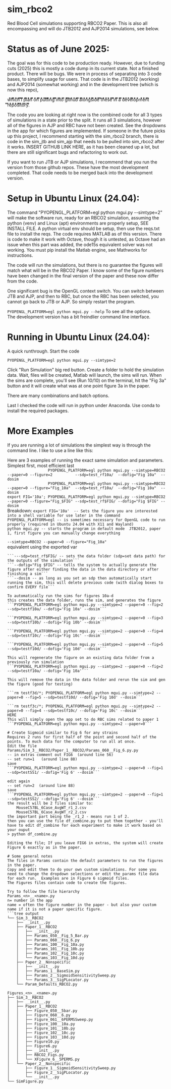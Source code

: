 # sim_rbco2
Red Blood Cell simulations supporting RBCO2 Paper.
This is also all encompassing and will do JTB2012 and AJP2014 simulations, see below.

# Status as of June 2025:
The goal was for this code to be production ready.  However, due to funding cuts (2025) this is mostly a code dump in its current state.  Not a finished product.  There will be bugs.  We were in process of separating into 3 code bases, to simplify usage for users.  That code is in the JTB2012 (working) and AJP2014 (somewhat working) and in the development tree (which is now this repo),

wͦͦͦͦhͦͦͦiͦͦͦcͦͦͦhͦͦͦ ͦͦͦIͦͦͦ ͦͦͦpͦͦͦlͦͦͦaͦͦͦnͦͦͦ ͦͦͦoͦͦͦnͦͦͦ ͦͦͦpͦͦͦuͦͦͦtͦͦͦtͦͦͦiͦͦͦnͦͦͦgͦͦͦ ͦͦͦiͦͦͦnͦͦͦtͦͦͦoͦͦͦ ͦͦͦgͦͦͦiͦͦͦtͦͦͦhͦͦͦuͦͦͦbͦͦͦ ͦͦͦaͦͦͦlͦͦͦoͦͦͦnͦͦͦgͦͦͦsͦͦͦiͦͦͦdͦͦͦeͦͦͦ ͦͦͦtͦͦͦhͦͦͦeͦͦͦsͦͦͦeͦͦͦ ͦͦͦiͦͦͦnͦͦͦ ͦͦͦaͦͦͦ ͦͦͦdͦͦͦeͦͦͦvͦͦͦeͦͦͦlͦͦͦoͦͦͦpͦͦͦmͦͦͦeͦͦͦnͦͦͦtͦͦͦ ͦͦͦrͦͦͦeͦͦͦpͦͦͦoͦͦͦsͦͦͦiͦͦͦtͦͦͦoͦͦͦrͦͦͦyͦͦͦ.ͦͦͦ

The code you are looking at right now is the combined code for all 3 types of simulations in a state prior to the split.  It runs all 3 simulations, however all of the figures in AJP and RBC have not been created.  See the dropdowns in the app for which figures are implemented.  If someone in the future picks up this project, I recommend starting with the sim_rbco2 branch, there is code in the sim_jtb and sim_ajp that needs to be pulled into sim_rbco2 after it works. INSERT GITHUB LINK HERE, as it has been cleaned up a lot, but there are still significant bugs and refactoring to work out.

If you want to run JTB or AJP simulations, I recommend that you run the version from those github repos. These have the most development completed.  That code needs to be merged back into the development version.

# Setup in Ubuntu Linux (24.04):
The command "PYOPENGL_PLATFORM=egl python mgui.py --simtype=2" will make the software run, ready for an RBCO2 simulation, assuming the python (venv) and Linux (apt) environments are properly setup, SEE INSTALL FILE.  A python virtual env should be setup, then use the reqs.txt file to install the reqs.  The code requires MATLAB as of this version.  There is code to make it work with Octave, though it is untested, as Octave had an issue when this part was added, the ode15s equivalent solver was not working.  You must pip install the Matlab engine, see Mathworks for instructions.

The code will run the simulations, but there is no guarantee the figures will match what will be in the RBCO2 Paper.  I know some of the figure numbers have been changed in the final version of the paper and these now differ from the code.

One significant bug is the OpenGL context switch.  You can switch between JTB and AJP, and then to RBC, but once the RBC has been selected, you cannot go back to JTB or AJP.  So simply restart the program.


```PYOPENGL_PLATFORM=egl python mgui.py --help```
To see all the options.  
The development version has a bit freindlier command line interface.

# Running in Ubuntu Linux (24.04):
A quick runthrough.
Start the code

```PYOPENGL_PLATFORM=egl python mgui.py --simtype=2```

Click "Run Simulation" big red button.
Create a folder to hold the simulation data.
Wait, files will be created, Matlab will launch, the sims will run.
When the sims are complete, you'll see (Run 10/10) on the terminal, hit the "Fig 3a" button and it will create what was at one point figure 3a in the paper.

There are many combinations and batch options.

Last I checked the code will run in python under Anaconda.  Use conda to install the required packages.

# More Examples
If you are running a lot of simulations the simplest way is through the command line.  I like to use a line like this:

Here are 3 examples of running the exact same simulation and parameters. Simplest first, most efficient last  
```                  PYOPENGL_PLATFORM=egl python mgui.py --simtype=RBCO2 --paper=0 --figure=2          --sdp=test_rf10a/  --dofig="Fig 10a"  --dosim```  
```                  PYOPENGL_PLATFORM=egl python mgui.py --simtype=RBCO2 --paper=0 --figure="Fig_10a"  --sdp=test_rf10a/  --dofig="Fig 10a"  --dosim```  
```export FIG='10a'; PYOPENGL_PLATFORM=egl python mgui.py --simtype=RBCO2 --paper=0 --figure="Fig_$FIG" --sdp=test_rf$FIG/ --dofig="Fig $FIG" --dosim```  
Breakdown:
```export FIG='10a'  -- Sets the figure you are interested into a shell variable for use later in the command```  
```PYOPENGL_PLATFORM=egl -- is sometimes necessary for OpenGL code to run properly (required in Ubuntu 24.04 with X11 and Wayland)```  
```python mgui.py -- starts the program in default mode  JTB2012, paper 1, first figure you can manually change everything```  

```--simtype=RBCO2 --paper=0 --figure="Fig_10a"```  
equivalent using the exported var   
```--simtype=RBCO2 --paper=0 --figure="Fig_$FIG" --sets the simulation type, paper and the figure<br/>
```---sdp=test_rf$FIG/ -- sets the data folder (sdp=set data path) for the outputs of the simulation```  
```--dofig="Fig $FIG" -- tells the system to actually generate the figure after either finding the data in the data directory or after finishing a sim```  
```--dosim -- as long as you set an sdp then automatically start running the sim, this will delete previous code (with dialog boxes to confirm EVERY file```  

To automatically run the sims for figures 10a-d
this creates the data folder, runs the sim, and generates the figure
```PYOPENGL_PLATFORM=egl python mgui.py --simtype=2 --paper=0 --fig=2 --sdp=testf10a/ --dofig='Fig 10a' --dosim```

```PYOPENGL_PLATFORM=egl python mgui.py --simtype=2 --paper=0 --fig=3 --sdp=testf10b/ --dofig='Fig 10b' --dosim```

```PYOPENGL_PLATFORM=egl python mgui.py --simtype=2 --paper=0 --fig=4 --sdp=testf10c/ --dofig='Fig 10c' --dosim```

```PYOPENGL_PLATFORM=egl python mgui.py --simtype=2 --paper=0 --fig=5 --sdp=testf10d/ --dofig='Fig 10d' --dosim```

This will regenerate the figure on an existing data folder from a previously run simulation
```PYOPENGL_PLATFORM=egl python mgui.py --simtype=2 --paper=0 --fig=2 --sdp=testf10a/ --dofig='Fig 10a'```

This will remove the data in the data folder and rerun the sim and gen the figure (good for testing)

```rm testf3d/*; PYOPENGL_PLATFORM=egl python mgui.py --simtype=2 --paper=0 --fig=5 --sdp=testf10d/ --dofig='Fig 10d' --dosim```

```rm testf3c/*; PYOPENGL_PLATFORM=egl python mgui.py --simtype=2 --paper=0 --fig=4 --sdp=testf10c/ --dofig='Fig 10c' --dosim```
HERE
This will simply open the app set to do RBC sims related to paper 1
```PYOPENGL_PLATFORM=egl python mgui.py --simtype=2 --paper=0```

# Create Sigmoid similar to Fig 6 for any strains
Requires 2 runs for first half of the point and second half of the points. To much data for the computer to run all at once.
Edit the file Params/Sim_3__RBCO2/Paper_1__RBCO2/Params_060__Fig_6.py.py  
-- in extras comment out FIG6  (around line 56)
-- set run=1   (around line 88)
save  
```PYOPENGL_PLATFORM=egl python mgui.py --simtype=2 --paper=0 --fig=1 --sdp=testSS1/ --dofig='Fig 6' --dosim```

edit again  
-- set run=2  (around line 88)
save  
```PYOPENGL_PLATFORM=egl python mgui.py --simtype=2 --paper=0 --fig=1 --sdp=testSS2/ --dofig='Fig 6' --dosim```
the result will be 2 files similar to:
    MouseC57BL_6Case_AvgWT_r1_2.csv
    MouseC57BL_6Case_AvgWT_r2_2.csv
the important part being the _r1_2 - means run 1 of 2.
then you can use the file df_combine.py to put them together - you'll have to edit df_combine for each experiment to make it work based on your ouput
> python df_combine.py

Editing the file; If you leave FIG6 in extras, the system will create Figure 6 exactly as in the paper.

# Some general notes
The files in Params contain the default parameters to run the figures in the paper.
Copy and edit them to do your own custom simulations. For some you need to change the dropdown selections or edit the params file data for each run.  Examples are in Figure 6 sigmoid files.
The Figures files contain code to create the figures.

Try to follow the file hierarchy
Params_<n>__<name>.py
n= number in the app
name = often the figure number in the paper - but also your custom name if it is not a paper specific figure.
```tree output
└── Sim_3__RBCO2
    ├── __init__.py
    ├── Paper_1__RBCO2
    │   ├── __init__.py
    │   ├── Params_050__Fig_5_Bar.py
    │   ├── Params_060__Fig_6.py
    │   ├── Params_100__Fig_10a.py
    │   ├── Params_101__Fig_10b.py
    │   ├── Params_102__Fig_10c.py
    │   └── Params_103__Fig_10d.py
    ├── Paper_2__Nonspecific
    │   ├── __init__.py
    │   ├── Params_1__BaseSim.py
    │   ├── Params_2__SigmoidSensitivitySweep.py
    │   └── Params_3__SigPLocator.py
    └── Param_Defaults_RBCO2.py
```
```
Figures_<n>__<name>.py
├── Sim_3__RBCO2
│   ├── __init__.py
│   ├── Paper_1__RBCO2
│   │   ├── Figure_050__5bar.py
│   │   ├── Figure_060__6.py
│   │   ├── Figure_061__6PERMSSweep.py
│   │   ├── Figure_100__10a.py
│   │   ├── Figure_101__10b.py
│   │   ├── Figure_102__10c.py
│   │   ├── Figure_103__10d.py
│   │   ├── Figure10.py
│   │   ├── Figure6.py
│   │   ├── __init__.py
│   │   ├── RBCO2_Figs.py
│   │   └── XFigure_6__5PERMS.py
│   └── Paper_2__Nonspecific
│       ├── Figure_1__SigmoidSensitivitySweep.py
│       ├── Figure_2__SigPLocator.py
│       └── __init__.py
└── SimFigure.py
```
